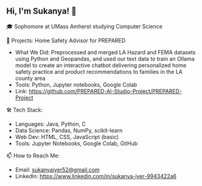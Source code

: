 ## Hi, I'm Sukanya! 👋
🎓 Sophomore at UMass Amherst studying Computer Science

🎯 Projects: Home Safety Advisor for PREPARED
- What We Did: Preprocessed and merged LA Hazard and FEMA datasets using Python and Geopandas, and used our text data to train an Ollama model to create an interactive chatbot delivering personalized home safety practice and product recommendations to families in the LA county area
- Tools: Python, Jupyter notebooks, Google Colab
- Link: https://github.com/PREPARED-AI-Studio-Project/PREPARED-Project

🛠 Tech Stack:
- Languages: Java, Python, C
- Data Science: Pandas, NumPy, scikit-learn
- Web Dev: HTML, CSS, JavaScript (basic)
- Tools: Jupyter Notebooks, Google Colab, GitHub

📫 How to Reach Me:
- Email: sukanyaiyer52@gmail.com
- LinkedIn: https://www.linkedin.com/in/sukanya-iyer-9943422a6
<!--
**sukanya-iyer/sukanya-iyer** is a ✨ _special_ ✨ repository because its `README.md` (this file) appears on your GitHub profile.

Here are some ideas to get you started:

- 🔭 I’m currently working on ...
- 🌱 I’m currently learning ...
- 👯 I’m looking to collaborate on ...
- 🤔 I’m looking for help with ...
- 💬 Ask me about ...
- 📫 How to reach me: ...
- 😄 Pronouns: ...
- ⚡ Fun fact: ...
-->
